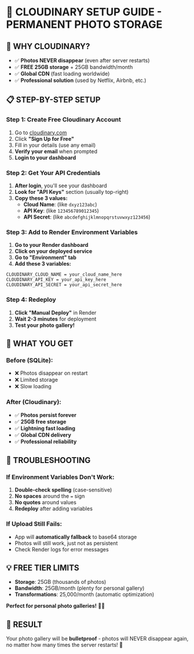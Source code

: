 # 🚀 CLOUDINARY SETUP GUIDE - PERMANENT PHOTO STORAGE

## 🎯 WHY CLOUDINARY?
- ✅ **Photos NEVER disappear** (even after server restarts)
- ✅ **FREE 25GB storage** + 25GB bandwidth/month
- ✅ **Global CDN** (fast loading worldwide)
- ✅ **Professional solution** (used by Netflix, Airbnb, etc.)

## 📋 STEP-BY-STEP SETUP

### **Step 1: Create Free Cloudinary Account**
1. Go to [cloudinary.com](https://cloudinary.com)
2. Click **"Sign Up for Free"**
3. Fill in your details (use any email)
4. **Verify your email** when prompted
5. **Login to your dashboard**

### **Step 2: Get Your API Credentials**
1. **After login**, you'll see your dashboard
2. **Look for "API Keys"** section (usually top-right)
3. **Copy these 3 values:**
   - **Cloud Name**: (like `dxyz123abc`)
   - **API Key**: (like `123456789012345`)
   - **API Secret**: (like `abcdefghijklmnopqrstuvwxyz123456`)

### **Step 3: Add to Render Environment Variables**
1. **Go to your Render dashboard**
2. **Click on your deployed service**
3. **Go to "Environment" tab**
4. **Add these 3 variables:**

```
CLOUDINARY_CLOUD_NAME = your_cloud_name_here
CLOUDINARY_API_KEY = your_api_key_here  
CLOUDINARY_API_SECRET = your_api_secret_here
```

### **Step 4: Redeploy**
1. **Click "Manual Deploy"** in Render
2. **Wait 2-3 minutes** for deployment
3. **Test your photo gallery!**

## 🎉 WHAT YOU GET

### **Before (SQLite):**
- ❌ Photos disappear on restart
- ❌ Limited storage
- ❌ Slow loading

### **After (Cloudinary):**
- ✅ **Photos persist forever**
- ✅ **25GB free storage**
- ✅ **Lightning fast loading**
- ✅ **Global CDN delivery**
- ✅ **Professional reliability**

## 🔧 TROUBLESHOOTING

### **If Environment Variables Don't Work:**
1. **Double-check spelling** (case-sensitive)
2. **No spaces** around the `=` sign
3. **No quotes** around values
4. **Redeploy** after adding variables

### **If Upload Still Fails:**
- App will **automatically fallback** to base64 storage
- Photos will still work, just not as persistent
- Check Render logs for error messages

## 💡 FREE TIER LIMITS
- **Storage**: 25GB (thousands of photos)
- **Bandwidth**: 25GB/month (plenty for personal gallery)
- **Transformations**: 25,000/month (automatic optimization)

**Perfect for personal photo galleries!** 📸✨

## 🚀 RESULT
Your photo gallery will be **bulletproof** - photos will NEVER disappear again, no matter how many times the server restarts! 💪


